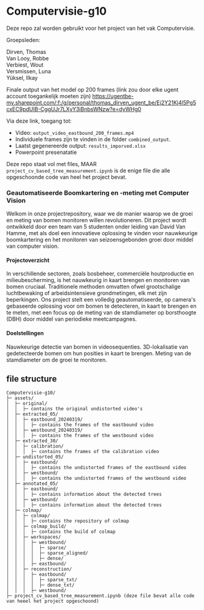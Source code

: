 # Computervisie-g10

Deze repo zal worden gebruikt voor het project van het vak Computervisie.

Groepsleden:

Dirven, Thomas<br>
Van Looy, Robbe<br>
Verbiest, Wout<br>
Versmissen, Luna<br>
Yüksel, Ilkay<br>

Finale output van het model op 200 frames (link zou door elke ugent account toegankelijk moeten zijn)
https://ugentbe-my.sharepoint.com/:f:/g/personal/thomas_dirven_ugent_be/Ej2Y21Kj4l5Pg5cxEC9pdUIB-CggUJr7LXyY3iBnbsWNzw?e=dyWHg0

Via deze link, toegang tot:

- Video: `output_video_eastbound_200_frames.mp4`
- Individuele frames zijn te vinden in de folder `combined_output`.
- Laatst gegenereerde output: `results_imporved.xlsx`
- Powerpoint presenatatie

Deze repo staat vol met files, MAAR
`project_cv_based_tree_measurement.ipynb` is de enige file die  alle opgeschoonde code van heel het project bevat.

### Geautomatiseerde Boomkartering en -meting met Computer Vision

Welkom in onze projectrepository, waar we de manier waarop we de groei en meting van bomen monitoren willen revolutioneren. Dit project wordt ontwikkeld door een team van 5 studenten onder leiding van David Van Hamme, met als doel een innovatieve oplossing te vinden voor nauwkeurige boomkartering en het monitoren van seizoensgebonden groei door middel van computer vision.

#### Projectoverzicht
In verschillende sectoren, zoals bosbeheer, commerciële houtproductie en milieubescherming, is het nauwkeurig in kaart brengen en monitoren van bomen cruciaal. Traditionele methoden omvatten ofwel grootschalige luchtbewaking of arbeidsintensieve grondmetingen, elk met zijn beperkingen. Ons project stelt een volledig geautomatiseerde, op camera's gebaseerde oplossing voor om bomen te detecteren, in kaart te brengen en te meten, met een focus op de meting van de stamdiameter op borsthoogte (DBH) door middel van periodieke meetcampagnes.

#### Doelstellingen
Nauwkeurige detectie van bomen in videosequenties.
3D-lokalisatie van gedetecteerde bomen om hun posities in kaart te brengen.
Meting van de stamdiameter om de groei te monitoren.


## file structure
```
Computervisie-g10/
├─ assets/
│  ├─ original/
│  │  ├─ contains the original undistorted video's
│  ├─ extracted_05/
│  │  ├─ eastbound_20240319/
│  │  │  ├─ contains the frames of the eastbound video
│  │  ├─ westbound_20240319/
│  │  │  ├─ contains the frames of the westbound video
│  ├─ extracted_30/
│  │  ├─ calibration/
│  │  │  ├─ contains the frames of the calibration video
│  ├─ undistorted_05/
│  │  ├─ eastbound/
│  │  │  ├─ contains the undistorted frames of the eastbound video
│  │  ├─ westbound/
│  │  │  ├─ contains the undistorted frames of the westbound video
│  ├─ annotated_05/
│  │  ├─ eastbound/
│  │  │  ├─ contains information about the detected trees
│  │  ├─ westbound/
│  │  │  ├─ contains information about the detected trees
│  ├─ colmap/
│  │  ├─ colmap/
│  │  │  ├─ contains the repository of colmap
│  │  ├─ colmap_build/
│  │  │  ├─ contains the build of colmap
│  │  ├─ workspaces/
│  │  │  ├─ westbound/
│  │  │  │  ├─ sparse/
│  │  │  │  ├─ sparse_aligned/
│  │  │  │  ├─ dense/
│  │  │  ├─ eastbound/
│  │  ├─ reconstruction/
│  │  │  ├─ eastbound/
│  │  │  │  ├─ sparse_txt/
│  │  │  │  ├─ dense_txt/
│  │  │  ├─ westbound/
├─ project_cv_based_tree_measurement.ipynb (deze file bevat alle code van heeel het project opgeschoond)
```